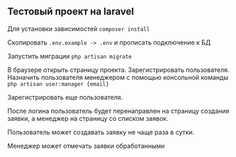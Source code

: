 ## Тестовый проект на laravel
Для установки зависимостей 
`composer install`

Скопировать `.env.example -> .env` и
прописать подключение к БД

Запустить миграции `php artisan migrate`

В браузере открыть страницу проекта.
Зарегистрировать пользователя.
Назначить пользователя менеджером с помощью консольной команды `php artisan user:manager {email}`

Зарегистрировать еще пользователя.

После логина пользователь будет перенаправлен на страницу создания заявки, а менеджер на страницу со списком заявок.

Пользователь может создавать заявку не чаще раза в сутки.

Менеджер может отмечать заявки обработанными 
